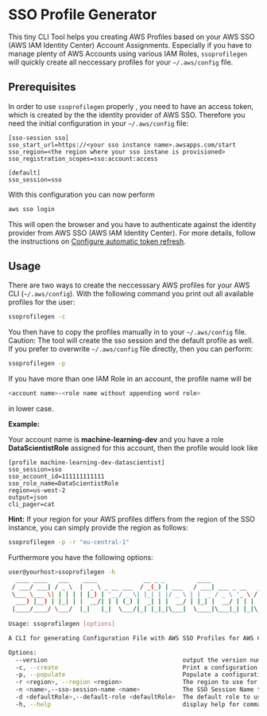 # SSO Profile Generator

This tiny CLI Tool helps you creating AWS Profiles based on your AWS SSO (AWS IAM Identity Center) Account Assignments. Especially if you have to manage plenty of AWS Accounts using various IAM Roles, `ssoprofilegen` will quickly create all neccessary profiles for your `~/.aws/config` file.

## Prerequisites

In order to use `ssoprofilegen` properly , you need to have an access token, which is created by the the identity provider of AWS SSO. Therefore you need the initial configuration in your `~/.aws/config` file:

```properties
[sso-session sso]
sso_start_url=https://<your sso instance name>.awsapps.com/start
sso_region=<the region where your sso instane is provisioned>
sso_registration_scopes=sso:account:access

[default]
sso_session=sso
```

With this configuration you can now perform

```bash
aws sso login
```

This will open the browser and you have to authenticate against the identity provider from AWS SSO (AWS IAM Identity Center). For more details, follow the instructions on [Configure automatic token refresh](https://docs.aws.amazon.com/cli/latest/userguide/sso-configure-profile-token.html).

## Usage

There are two ways to create the neccesssary AWS profiles for your AWS CLI (`~/.aws/config`). With the following command you print out all available profiles for the user:

```bash
ssoprofilegen -c
```

You then have to copy the profiles manually in to your `~/.aws/config` file. Caution: The tool will create the sso session and the default profile as well. If you prefer to overwrite `~/.aws/config` file directly, then you can perform:

```bash
ssoprofilegen -p
```

If you have more than one IAM Role in an account, the profile name will be

```bash
<account name>-<role name without appending word role>
```

 in lower case.

 **Example:**

 Your account name is **machine-learning-dev** and you have a role **DataScientistRole** assigned for this account, then the profile would look like

 ```properties
[profile machine-learning-dev-datascientist]
sso_session=sso
sso_account_id=111111111111
sso_role_name=DataScientistRole
region=us-west-2
output=json
cli_pager=cat
 ```

**Hint:** If your region for your AWS profiles differs from the region of the SSO instance, you can simply provide the region as follows:

```bash
ssoprofilegen -p -r "eu-central-1"
```

Furthermore you have the following options:

```bash
user@yourhost>ssoprofilegen -h
  ____ ____   ___    ____             __ _ _         ____                           _             
 / ___/ ___| / _ \  |  _ \ _ __ ___  / _(_) | ___   / ___| ___ _ __   ___ _ __ __ _| |_ ___  _ __ 
 \___ \___ \| | | | | |_) | '__/ _ \| |_| | |/ _ \ | |  _ / _ \ '_ \ / _ \ '__/ _` | __/ _ \| '__|
  ___) |__) | |_| | |  __/| | | (_) |  _| | |  __/ | |_| |  __/ | | |  __/ | | (_| | || (_) | |   
 |____/____/ \___/  |_|   |_|  \___/|_| |_|_|\___|  \____|\___|_| |_|\___|_|  \__,_|\__\___/|_|   
                                                                                                  
Usage: ssoprofilegen [options]

A CLI for generating Configuration File with AWS SSO Profiles for AWS CLI etc. based on AWS SSO.

Options:
  --version                                      output the version number
  -c, --create                                   Print a configuration File with AWS SSO Profiles for AWS CLI.
  -p, --populate                                 Populate a configuration File with AWS SSO Profiles for AWS CLI in ~/.aws/config.
  -r <region>, --region <region>                 The region to use for the configuration file. Defaults to SSO Region.
  -n <name>,--sso-session-name <name>            The SSO Session Name to use for the configuration file. Defaults to sso.
  -d <defaultRole>,--default-role <defaultRole>  The default role to use for the configuration file. The role name will not be appended in the profile name.
  -h, --help                                     display help for command
```
